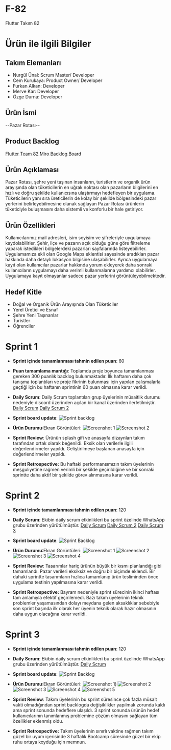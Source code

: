 # **F-82**

Flutter Takım 82

# Ürün ile ilgili Bilgiler

## Takım Elemanları
- Nurgül Ünal: Scrum Master/ Developer
- Cem Kurukaya: Product Owner/ Developer
- Furkan Alkan: Developer
- Merve Kar: Developer
- Özge Durna: Developer

## Ürün İsmi

--Pazar Rotası--

## Product Backlog
[Flutter Team 82 Miro Backlog Board](https://miro.com/app/board/uXjVM9styvM=/)
## Ürün Açıklaması

Pazar Rotası, şehre yeni taşınan insanların, turistlerin ve organik ürün arayışında olan tüketicilerin en uğrak noktası olan pazarların bilgilerini en hızlı ve doğru şekilde kullanıcısına ulaştırmayı hedefleyen bir uygulama. Tüketicilerin yanı sıra üreticilerin de kolay bir şekilde bölgesindeki pazar yerlerini belirleyebilmesine olanak sağlayan Pazar Rotası ürünlerin tüketiciyle buluşmasını daha sistemli ve konforlu bir hale getiriyor. 

## Ürün Özellikleri

Kullanıcılarımız mail adresleri, isim soyisim ve şifreleriyle uygulamaya kaydolabilirler. Şehir, ilçe ve pazarın açık olduğu güne göre filtreleme yaparak istedikleri bölgelerdeki pazarları sayfalarında listeyebilirler. Uygulamamıza ekli olan Google Maps eklentisi sayesinde aradıkları pazar hakkında daha detaylı lokasyon bilgisine ulaşabilirler. Ayrıca uygulamaya kayıt olan kullanıcılar pazarlar hakkında yorum ekleyerek daha sonraki kullanıcıların uygulamayı daha verimli kullanmalarına yardımcı olabilirler. Uygulamaya kayıt olmayanlar sadece pazar yerlerini görüntüleyebilmektedir.

## Hedef Kitle

- Doğal ve Organik Ürün Arayışında Olan Tüketiciler
- Yerel Üretici ve Esnaf
- Şehre Yeni Taşınanlar
- Turistler
- Öğrenciler
  

# Sprint 1
- **Sprint içinde tamamlanması tahmin edilen puan**: 60

- **Puan tamamlama mantığı**: Toplamda proje boyunca tamamlanması gereken 300 puanlık backlog bulunmaktadır. İlk haftanın daha çok tanışma toplantıları ve proje fikrinin bulunması için yapılan çalışmalarla geçtiği için bu haftanın sprintinin 60 puan olmasına karar verildi.

- **Daily Scrum**: Daily Scrum toplantıları grup üyelerinin müsaitlik durumu nedeniyle discord üzerinden açılan bir kanal üzerinden ilerletilmiştir. 
[Daily Scrum](https://github.com/nurglnal/Bazaar-App-Project/blob/main/ProjectManagement/daily-scrum-1.jpg)
[Daily Scrum 2](https://github.com/nurglnal/Bazaar-App-Project/blob/main/ProjectManagement/daily-scrum-2.jpg)


- **Sprint board update**:
![Sprint backlog](https://github.com/nurglnal/Bazaar-App-Project/blob/main/ProjectManagement/backlog1.jpg)

- **Ürün Durumu**:Ekran Görüntüleri:
  ![Screenshot 1](https://github.com/nurglnal/Bazaar-App-Project/blob/main/ProjectManagement/PazarRotas%C4%B1-screenshot-1.png)
  ![Screenshot 2](https://github.com/nurglnal/Bazaar-App-Project/blob/main/ProjectManagement/PazarRotas%C4%B1-screenshot-2.png)

- **Sprint Review**: Ürünün splash gifi ve anasayfa dizaynları takım tarafından ortak olarak beğenildi. Eksik olan verilerle ilgili değerlendirmeler yapıldı. Geliştirilmeye başlanan anasayfa için değerlendirmeler yapıldı.
- **Sprint Retrospective:** Bu haftaki performansımızın takım üyelerinin meşguliyetine rağmen verimli bir şekilde geçirildiğine ve bir sonraki sprintte daha aktif bir şekilde görev alınmasına karar verildi.


# Sprint 2

- **Sprint içinde tamamlanması tahmin edilen puan**: 120

- **Daily Scrum**: Ekibin daily scrum etkinlikleri bu sprint özelinde WhatsApp grubu üzerinden yürütülmüştür.
[Daily Scrum](https://github.com/nurglnal/Bazaar-App-Project/blob/main/ProjectManagement/DailyScrum1.1Sprint2.jpg)
[Daily Scrum 2](https://github.com/nurglnal/Bazaar-App-Project/blob/main/ProjectManagement/DailyScrum1.2Sprint2.jpg)
[Daily Scrum 3](https://github.com/nurglnal/Bazaar-App-Project/blob/main/ProjectManagement/DailyScrum1.3Sprint2.jpg)

- **Sprint board update**:
![Sprint Backlog](https://github.com/nurglnal/Bazaar-App-Project/blob/main/ProjectManagement/Sprint2BoardUpdate.jpg)

- **Ürün Durumu**:Ekran Görüntüleri:
![Screenshot 1](https://github.com/nurglnal/Bazaar-App-Project/blob/main/ProjectManagement/PazarRotasi_BazaarList.jpeg)
![Screenshot 2](https://github.com/nurglnal/Bazaar-App-Project/blob/main/ProjectManagement/PazarRotasi_Filter.jpeg)
![Screenshot 3](https://github.com/nurglnal/Bazaar-App-Project/blob/main/ProjectManagement/PazarRotasi_LoginPage.jpeg)
![Screenshot 4](https://github.com/nurglnal/Bazaar-App-Project/blob/main/ProjectManagement/PazarRotasi_Registration.jpeg)

- **Sprint Review**: Tasarımlar hariç ürünün büyük bir kısmı planlandığı gibi tamamlandı. Pazar verileri eksiksiz ve doğru bir biçimde eklendi. Bir dahaki sprintte tasarımların hızlıca tamamlanıp ürün tesliminden önce uygulama testinin yapılmasına karar verildi.
  
- **Sprint Retrospective:** Bayram nedeniyle sprint sürecinin ikinci haftası tam anlamıyla efektif geçirilemedi. Bazı takım üyelerinin teknik problemler yaşamasından dolayı meydana gelen aksaklıklar sebebiyle son sprint başında ilk olarak her üyenin teknik olarak hazır olmasının daha uygun olacağına karar verildi.
  
# Sprint 3

- **Sprint içinde tamamlanması tahmin edilen puan**: 120

- **Daily Scrum**: Ekibin daily scrum etkinlikleri bu sprint özelinde WhatsApp grubu üzerinden yürütülmüştür.
[Daily Scrum](https://github.com/nurglnal/Bazaar-App-Project/blob/main/ProjectManagement/LastDailyScrum2.jpg)


- **Sprint board update**:
![Sprint Backlog](https://github.com/nurglnal/Bazaar-App-Project/blob/main/ProjectManagement/Sprint3BoardUpdate.jpg)

- **Ürün Durumu**:Ekran Görüntüleri:
![Screenshot 1](https://github.com/nurglnal/Bazaar-App-Project/blob/main/ProjectManagement/NewFilter.jpeg))
![Screenshot 2](https://github.com/nurglnal/Bazaar-App-Project/blob/main/ProjectManagement/NewRegister.jpeg)
![Screenshot 3](https://github.com/nurglnal/Bazaar-App-Project/blob/main/ProjectManagement/NewLogin.jpeg)
![Screenshot 4](https://github.com/nurglnal/Bazaar-App-Project/blob/main/ProjectManagement/SampleMap.jpeg)
![Screenshot 5](https://github.com/nurglnal/Bazaar-App-Project/blob/main/ProjectManagement/BazaarsScreen.jpeg)

- **Sprint Review**: Takım üyelerinin bu sprint süresince çok fazla müsait vakti olmadığından sprint backlogda değişiklikler yapılmak zorunda kaldı ama sprint sonunda hedeflere ulaşıldı. 3 sprint sonunda ürünün hedef kullanıcılarının tanımlanmış problemine çözüm olmasını sağlayan tüm özellikler eklenmiş oldu.
  
- **Sprint Retrospective:** Takım üyelerinin sınırlı vaktine rağmen takım güzel bir uyum içerisinde 3 haftalık Bootcamp süresinde güzel bir ekip ruhu ortaya koyduğu için memnun. 
  

  


